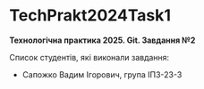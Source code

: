 # TechPrakt2024Task1
**Технологічна практика 2025. Git. Завдання №2**

Список студентів, які виконали завдання:
* Сапожко Вадим Ігорович, група ІПЗ-23-3
